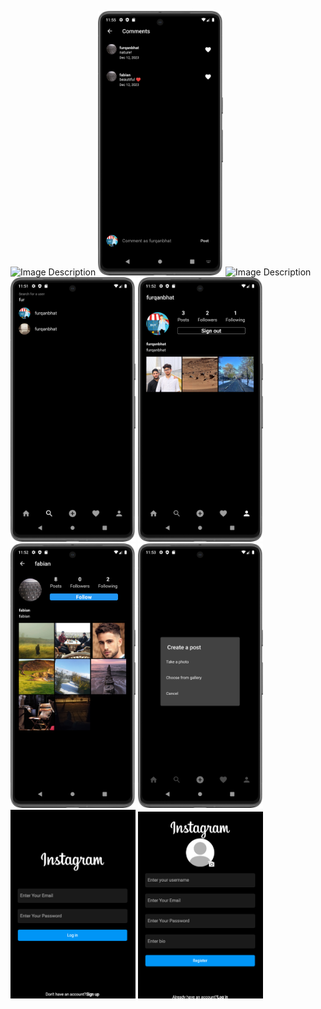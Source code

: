 <img src="feed.png" alt="Image Description" width="200"/> <img src="comments.png" alt="Image Description" width="200"/> <img src="search_screen.png" alt="Image Description" width="200"/> <img src="search_user.png" alt="Image Description" width="200"/> <img src="my_profile.png" alt="Image Description" width="200"/> <img src="other_user_profile.png" alt="Image Description" width="200"/> <img src="create_post.png" alt="Image Description" width="200"/>
<img src="login.png" alt="Image Description" width="200"/> <img src="register.png" alt="Image Description" width="200"/> 
